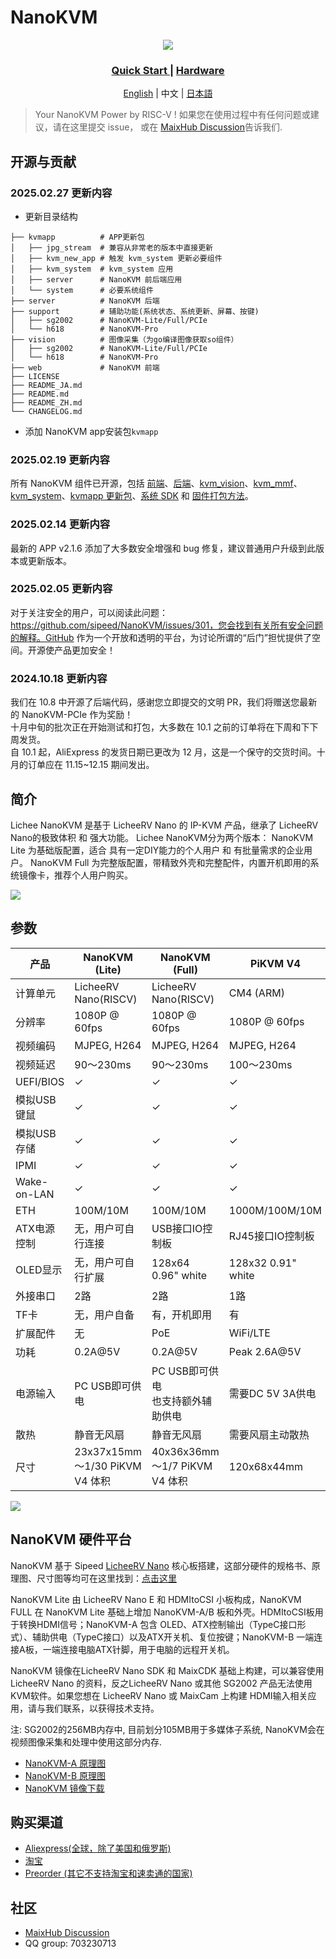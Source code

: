 NanoKVM
======

<div align="center">

![](https://wiki.sipeed.com/hardware/assets/NanoKVM/introduce/NanoKVM_3.png)

<h3>
    <a href="https://wiki.sipeed.com/hardware/en/kvm/NanoKVM/introduction.html"> Quick Start </a>
    |
    <a href="https://cn.dl.sipeed.com/shareURL/KVM/nanoKVM"> Hardware </a>
</h3>

[English](./README.md) | 中文 | [日本語](./README_JA.md)

</div>

> Your NanoKVM Power by RISC-V !
> 如果您在使用过程中有任何问题或建议，请在这里提交 issue， 或在 [MaixHub Discussion](https://maixhub.com/discussion/nanokvm)告诉我们.

## 开源与贡献

### 2025.02.27 更新内容
+ 更新目录结构

``` shell
├── kvmapp          # APP更新包
│   ├── jpg_stream  # 兼容从非常老的版本中直接更新
│   ├── kvm_new_app # 触发 kvm_system 更新必要组件
│   ├── kvm_system  # kvm_system 应用
│   ├── server      # NanoKVM 前后端应用
│   └── system      # 必要系统组件
├── server          # NanoKVM 后端
├── support         # 辅助功能(系统状态、系统更新、屏幕、按键)
│   ├── sg2002      # NanoKVM-Lite/Full/PCIe
│   └── h618        # NanoKVM-Pro
├── vision          # 图像采集（为go编译图像获取so组件）
│   ├── sg2002      # NanoKVM-Lite/Full/PCIe
│   └── h618        # NanoKVM-Pro
├── web             # NanoKVM 前端
├── LICENSE
├── README_JA.md
├── README.md
├── README_ZH.md
└── CHANGELOG.md
```

+ 添加 NanoKVM app安装包`kvmapp`

### 2025.02.19 更新内容
所有 NanoKVM 组件已开源，包括 
[前端](https://github.com/sipeed/NanoKVM/tree/main/web)、[后端](https://github.com/sipeed/NanoKVM/tree/main/server)、[kvm_vision](https://github.com/sipeed/NanoKVM/tree/main/vision/components/kvm)、[kvm_mmf](https://github.com/sipeed/NanoKVM/tree/main/vision/components/kvm_mmf)、[kvm_system](https://github.com/sipeed/NanoKVM/tree/main/support)、[kvmapp 更新包](https://github.com/sipeed/NanoKVM-System/tree/main/kvmapp)、[系统 SDK](https://github.com/sipeed/LicheeRV-Nano-Build/tree/NanoKVM) 和 [固件打包方法](https://github.com/sipeed/LicheeRV-Nano-Build/blob/NanoKVM/kvm/NanoKVM_img.sh)。

### 2025.02.14 更新内容
最新的 APP v2.1.6 添加了大多数安全增强和 bug 修复，建议普通用户升级到此版本或更新版本。

### 2025.02.05 更新内容
对于关注安全的用户，可以阅读此问题：https://github.com/sipeed/NanoKVM/issues/301，您会找到有关所有安全问题的解释。GitHub 作为一个开放和透明的平台，为讨论所谓的“后门”担忧提供了空间。开源使产品更加安全！

### 2024.10.18 更新内容
我们在 10.8 中开源了后端代码，感谢您立即提交的文明 PR，我们将赠送您最新的 NanoKVM-PCIe 作为奖励！   
十月中旬的批次正在开始测试和打包，大多数在 10.1 之前的订单将在下周和下下周发货。   
自 10.1 起，AliExpress 的发货日期已更改为 12 月，这是一个保守的交货时间。十月的订单应在 11.15~12.15 期间发出。

## 简介

Lichee NanoKVM 是基于 LicheeRV Nano 的 IP-KVM 产品，继承了 LicheeRV Nano的极致体积 和 强大功能。
Lichee NanoKVM分为两个版本：
NanoKVM Lite 为基础版配置，适合 具有一定DIY能力的个人用户 和 有批量需求的企业用户。
NanoKVM Full 为完整版配置，带精致外壳和完整配件，内置开机即用的系统镜像卡，推荐个人用户购买。

![](https://wiki.sipeed.com/hardware/zh/kvm/assets/NanoKVM/1_intro/NanoKVM_1.jpg)

## 参数

| 产品 | NanoKVM (Lite) | NanoKVM (Full) | PiKVM V4 |
| --- | --- | --- | --- |
| 计算单元                | LicheeRV Nano(RISCV) | LicheeRV Nano(RISCV) | CM4 (ARM) |
| 分辨率                  | 1080P @ 60fps | 1080P @ 60fps | 1080P @ 60fps |
| 视频编码                | MJPEG, H264 | MJPEG, H264 | MJPEG, H264 |
| 视频延迟                | 90～230ms | 90～230ms | 100～230ms |
| UEFI/BIOS               | ✓ | ✓ | ✓ |
| 模拟USB键鼠 | ✓ | ✓ | ✓ |
| 模拟USB存储 | ✓ | ✓ | ✓ |
| IPMI      | ✓ | ✓ | ✓ |
| Wake-on-LAN | ✓ | ✓ | ✓ |
| ETH | 100M/10M | 100M/10M | 1000M/100M/10M |
| ATX电源控制 | 无，用户可自行连接 | USB接口IO控制板 | RJ45接口IO控制板 |
| OLED显示 | 无，用户可自行扩展 | 128x64 0.96" white | 128x32 0.91" white |
| 外接串口 | 2路 | 2路 | 1路 |
| TF卡 | 无，用户自备 | 有，开机即用 | 有 |
| 扩展配件 | 无 | PoE | WiFi/LTE |
| 功耗 | 0.2A@5V | 0.2A@5V | Peak 2.6A@5V |
| 电源输入 | PC USB即可供电 | PC USB即可供电 <br> 也支持额外辅助供电 | 需要DC 5V 3A供电 |
| 散热 | 静音无风扇 | 静音无风扇 | 需要风扇主动散热 |
| 尺寸 | 23x37x15mm <br> ～1/30 PiKVM V4 体积 | 40x36x36mm <br/> ～1/7 PiKVM V4 体积 | 120x68x44mm |

![](https://wiki.sipeed.com/hardware/zh/kvm/assets/NanoKVM/1_intro/NanoKVM_2.jpg)

## NanoKVM 硬件平台

NanoKVM 基于 Sipeed [LicheeRV Nano](https://wiki.sipeed.com/hardware/zh/lichee/RV_Nano/1_intro.html) 核心板搭建，这部分硬件的规格书、原理图、尺寸图等均可在这里找到：[点击这里](http://cn.dl.sipeed.com/shareURL/LICHEE/LicheeRV_Nano)

NanoKVM Lite 由 LicheeRV Nano E 和 HDMItoCSI 小板构成，NanoKVM FULL 在 NanoKVM Lite 基础上增加 NanoKVM-A/B 板和外壳。HDMItoCSI板用于转换HDMI信号；NanoKVM-A 包含 OLED、ATX控制输出（TypeC接口形式）、辅助供电（TypeC接口）以及ATX开关机、复位按键；NanoKVM-B 一端连接A板，一端连接电脑ATX针脚，用于电脑的远程开关机。

NanoKVM 镜像在LicheeRV Nano SDK 和 MaixCDK 基础上构建，可以兼容使用 LicheeRV Nano 的资料，反之LicheeRV Nano 或其他 SG2002 产品无法使用KVM软件。如果您想在 LicheeRV Nano 或 MaixCam 上构建 HDMI输入相关应用，请与我们联系，以获得技术支持。

注: SG2002的256MB内存中, 目前划分105MB用于多媒体子系统, NanoKVM会在视频图像采集和处理中使用这部分内存.

+ [NanoKVM-A 原理图](https://cn.dl.sipeed.com/fileList/KVM/nanoKVM/HDK/02_Schematic/SCH_RV_Nano_KVM_A_30111.pdf)
+ [NanoKVM-B 原理图](https://cn.dl.sipeed.com/fileList/KVM/nanoKVM/HDK/02_Schematic/SCH_HDMI_MIPI_31011.pdf)
+ [NanoKVM 镜像下载](https://github.com/sipeed/NanoKVM/releases/tag/NanoKVM)


## 购买渠道

* [Aliexpress(全球，除了美国和俄罗斯)](https://www.aliexpress.com/item/1005007369816019.html)
* [淘宝](https://item.taobao.com/item.htm?id=811206560480)
* [Preorder (其它不支持淘宝和速卖通的国家)](https://sipeed.com/nanokvm)

## 社区

* [MaixHub Discussion](https://maixhub.com/discussion/nanokvm)
* QQ group: 703230713
